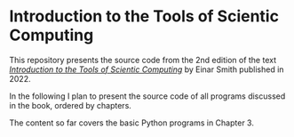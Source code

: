 # Introduction to the Tools of Scientic Computing

This repository presents the source code from the 2nd edition of the  text [*Introduction to the Tools of Scientic Computing*](https://link.springer.com/book/10.1007/978-3-031-16972-4) by Einar Smith published in 2022. 

In the following I plan to present  the source code of all programs discussed in the book, ordered by chapters. 

The content so far covers the basic Python programs in Chapter 3. 
